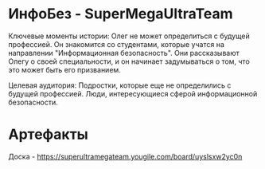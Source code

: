 # ИнфоБез - SuperMegaUltraTeam

Ключевые моменты истории:
Олег не может определиться с будущей профессией.
Он знакомится со студентами, которые учатся на направлении "Информационная безопасность".
Они рассказывают Олегу о своей специальности, и он начинает задумываться о том, что это может быть его призванием.

Целевая аудитория:
Подростки, которые еще не определились с будущей профессией.
Люди, интересующиеся сферой информационной безопасности.

# Артефакты

Доска - https://superultramegateam.yougile.com/board/uyslsxw2yc0n
